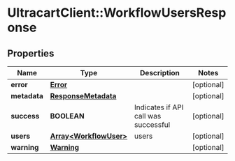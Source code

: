 # UltracartClient::WorkflowUsersResponse

## Properties
Name | Type | Description | Notes
------------ | ------------- | ------------- | -------------
**error** | [**Error**](Error.md) |  | [optional] 
**metadata** | [**ResponseMetadata**](ResponseMetadata.md) |  | [optional] 
**success** | **BOOLEAN** | Indicates if API call was successful | [optional] 
**users** | [**Array&lt;WorkflowUser&gt;**](WorkflowUser.md) | users | [optional] 
**warning** | [**Warning**](Warning.md) |  | [optional] 


